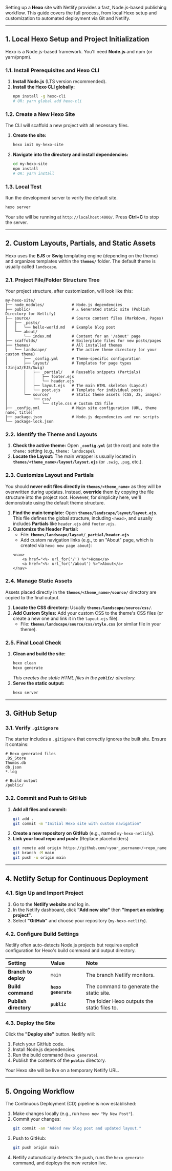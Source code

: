Setting up a **Hexo** site with Netlify provides a fast, Node.js-based publishing workflow. This guide covers the full process, from local Hexo setup and customization to automated deployment via Git and Netlify.

-----

## 1\. Local Hexo Setup and Project Initialization

Hexo is a Node.js-based framework. You'll need **Node.js** and npm (or yarn/pnpm).

### 1.1. Install Prerequisites and Hexo CLI

1.  **Install Node.js** (LTS version recommended).
2.  **Install the Hexo CLI globally:**
    ```bash
    npm install -g hexo-cli
    # OR: yarn global add hexo-cli
    ```

### 1.2. Create a New Hexo Site

The CLI will scaffold a new project with all necessary files.

1.  **Create the site:**
    ```bash
    hexo init my-hexo-site
    ```
2.  **Navigate into the directory and install dependencies:**
    ```bash
    cd my-hexo-site
    npm install
    # OR: yarn install
    ```

### 1.3. Local Test

Run the development server to verify the default site.

```bash
hexo server
```

Your site will be running at `http://localhost:4000/`. Press **Ctrl+C** to stop the server.

-----

## 2\. Custom Layouts, Partials, and Static Assets

Hexo uses the **EJS** or **Swig** templating engine (depending on the theme) and organizes templates within the **`themes/`** folder. The default theme is usually called `landscape`.

### 2.1. Project File/Folder Structure Tree

Your project structure, after customization, will look like this:

```
my-hexo-site/
├── node_modules/            # Node.js dependencies
├── public/                  # ⚠️ Generated static site (Publish Directory for Netlify)
├── source/                  # Source content files (Markdown, Pages)
│   ├── _posts/
│   │   └── hello-world.md   # Example blog post
│   └── about/
│       └── index.md         # Content for an '/about' page
├── scaffolds/               # Boilerplate files for new posts/pages
├── themes/                  # All installed themes
│   └── landscape/           # The active theme directory (or your custom theme)
│       ├── _config.yml      # Theme-specific configuration
│       ├── layout/          # Templates for page types (Jinja2/EJS/Swig)
│       │   ├── _partial/    # Reusable snippets (Partials)
│       │   │   ├── footer.ejs
│       │   │   └── header.ejs
│       │   ├── layout.ejs   # The main HTML skeleton (Layout)
│       │   └── post.ejs     # Template for individual posts
│       └── source/          # Static theme assets (CSS, JS, images)
│           └── css/
│               └── style.css # Custom CSS file
├── _config.yml              # Main site configuration (URL, theme name, title)
├── package.json             # Node.js dependencies and run scripts
└── package-lock.json
```

### 2.2. Identify the Theme and Layouts

1.  **Check the active theme:** Open **`_config.yml`** (at the root) and note the `theme:` setting (e.g., `theme: landscape`).
2.  **Locate the Layout:** The main wrapper is usually located in **`themes/<theme_name>/layout/layout.ejs`** (or `.swig`, `.pug`, etc.).

### 2.3. Customize Layout and Partials

You should **never edit files directly in `themes/<theme_name>`** as they will be overwritten during updates. Instead, **override** them by copying the file structure into the project root. However, for simplicity here, we'll demonstrate using the default theme structure.

1.  **Find the main template:** Open **`themes/landscape/layout/layout.ejs`**. This file defines the global structure, including `<head>`, and usually includes **Partials** like `header.ejs` and `footer.ejs`.
2.  **Customize the Header Partial:**
      * File: **`themes/landscape/layout/_partial/header.ejs`**
      * Add custom navigation links (e.g., to an "About" page, which is created via `hexo new page about`):
    <!-- end list -->
    ```html+ejs
    <nav>
        <a href="<%- url_for('/') %>">Home</a>
        <a href="<%- url_for('/about') %>">About</a>
    </nav>
    ```

### 2.4. Manage Static Assets

Assets placed directly in the **`themes/<theme_name>/source/`** directory are copied to the final output.

1.  **Locate the CSS directory:** Usually **`themes/landscape/source/css/`**.
2.  **Add Custom Styles:** Add your custom CSS to the theme's CSS files (or create a new one and link it in the `layout.ejs` file).
      * File: **`themes/landscape/source/css/style.css`** (or similar file in your theme).

### 2.5. Final Local Check

1.  **Clean and build the site:**
    ```bash
    hexo clean
    hexo generate
    ```
    *This creates the static HTML files in the **`public/`** directory.*
2.  **Serve the static output:**
    ```bash
    hexo server
    ```

-----

## 3\. GitHub Setup

### 3.1. Verify `.gitignore`

The starter includes a `.gitignore` that correctly ignores the built site. Ensure it contains:

```
# Hexo generated files
.DS_Store
Thumbs.db
db.json
*.log

# Build output
/public/
```

### 3.2. Commit and Push to GitHub

1.  **Add all files and commit:**
    ```bash
    git add .
    git commit -m "Initial Hexo site with custom navigation"
    ```
2.  **Create a new repository on GitHub** (e.g., named `my-hexo-netlify`).
3.  **Link your local repo and push:** (Replace placeholders)
    ```bash
    git remote add origin https://github.com/<your_username>/<repo_name>.git
    git branch -M main
    git push -u origin main
    ```

-----

## 4\. Netlify Setup for Continuous Deployment

### 4.1. Sign Up and Import Project

1.  Go to the **Netlify website** and log in.
2.  In the Netlify dashboard, click **"Add new site"** then **"Import an existing project"**.
3.  Select **"GitHub"** and choose your repository (`my-hexo-netlify`).

### 4.2. Configure Build Settings

Netlify often auto-detects Node.js projects but requires explicit configuration for Hexo's build command and output directory.

| Setting | Value | Note |
| :--- | :--- | :--- |
| **Branch to deploy** | `main` | The branch Netlify monitors. |
| **Build command** | **`hexo generate`** | The command to generate the static site. |
| **Publish directory** | **`public`** | The folder Hexo outputs the static files to. |

### 4.3. Deploy the Site

Click the **"Deploy site"** button. Netlify will:

1.  Fetch your GitHub code.
2.  Install Node.js dependencies.
3.  Run the build command (`hexo generate`).
4.  Publish the contents of the **`public`** directory.

Your Hexo site will be live on a temporary Netlify URL.

-----

## 5\. Ongoing Workflow

The Continuous Deployment (CD) pipeline is now established:

1.  Make changes locally (e.g., run `hexo new "My New Post"`).
2.  Commit your changes:
    ```bash
    git commit -am "Added new blog post and updated layout."
    ```
3.  Push to GitHub:
    ```bash
    git push origin main
    ```
4.  Netlify automatically detects the push, runs the `hexo generate` command, and deploys the new version live.